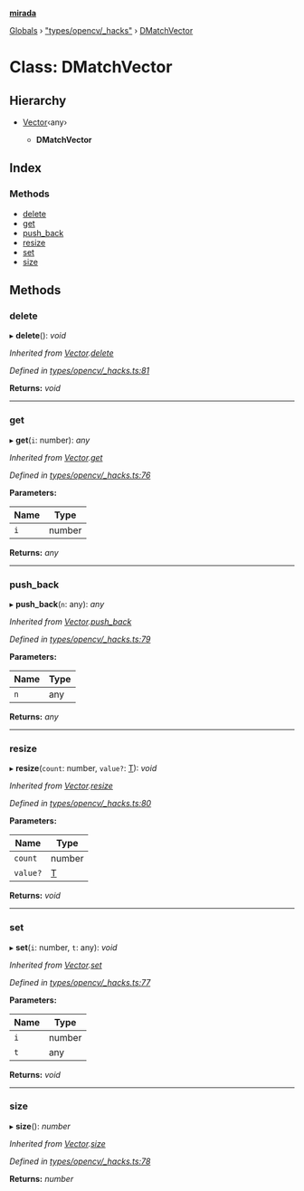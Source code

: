 **[mirada](../README.md)**

[Globals](../README.md) › ["types/opencv/_hacks"](../modules/_types_opencv__hacks_.md) › [DMatchVector](_types_opencv__hacks_.dmatchvector.md)

# Class: DMatchVector

## Hierarchy

* [Vector](_types_opencv__hacks_.vector.md)‹any›

  * **DMatchVector**

## Index

### Methods

* [delete](_types_opencv__hacks_.dmatchvector.md#delete)
* [get](_types_opencv__hacks_.dmatchvector.md#get)
* [push_back](_types_opencv__hacks_.dmatchvector.md#push_back)
* [resize](_types_opencv__hacks_.dmatchvector.md#resize)
* [set](_types_opencv__hacks_.dmatchvector.md#set)
* [size](_types_opencv__hacks_.dmatchvector.md#size)

## Methods

###  delete

▸ **delete**(): *void*

*Inherited from [Vector](_types_opencv__hacks_.vector.md).[delete](_types_opencv__hacks_.vector.md#delete)*

*Defined in [types/opencv/_hacks.ts:81](https://github.com/cancerberoSgx/mirada/blob/170e57c/mirada/src/types/opencv/_hacks.ts#L81)*

**Returns:** *void*

___

###  get

▸ **get**(`i`: number): *any*

*Inherited from [Vector](_types_opencv__hacks_.vector.md).[get](_types_opencv__hacks_.vector.md#get)*

*Defined in [types/opencv/_hacks.ts:76](https://github.com/cancerberoSgx/mirada/blob/170e57c/mirada/src/types/opencv/_hacks.ts#L76)*

**Parameters:**

Name | Type |
------ | ------ |
`i` | number |

**Returns:** *any*

___

###  push_back

▸ **push_back**(`n`: any): *any*

*Inherited from [Vector](_types_opencv__hacks_.vector.md).[push_back](_types_opencv__hacks_.vector.md#push_back)*

*Defined in [types/opencv/_hacks.ts:79](https://github.com/cancerberoSgx/mirada/blob/170e57c/mirada/src/types/opencv/_hacks.ts#L79)*

**Parameters:**

Name | Type |
------ | ------ |
`n` | any |

**Returns:** *any*

___

###  resize

▸ **resize**(`count`: number, `value?`: [T]()): *void*

*Inherited from [Vector](_types_opencv__hacks_.vector.md).[resize](_types_opencv__hacks_.vector.md#resize)*

*Defined in [types/opencv/_hacks.ts:80](https://github.com/cancerberoSgx/mirada/blob/170e57c/mirada/src/types/opencv/_hacks.ts#L80)*

**Parameters:**

Name | Type |
------ | ------ |
`count` | number |
`value?` | [T]() |

**Returns:** *void*

___

###  set

▸ **set**(`i`: number, `t`: any): *void*

*Inherited from [Vector](_types_opencv__hacks_.vector.md).[set](_types_opencv__hacks_.vector.md#set)*

*Defined in [types/opencv/_hacks.ts:77](https://github.com/cancerberoSgx/mirada/blob/170e57c/mirada/src/types/opencv/_hacks.ts#L77)*

**Parameters:**

Name | Type |
------ | ------ |
`i` | number |
`t` | any |

**Returns:** *void*

___

###  size

▸ **size**(): *number*

*Inherited from [Vector](_types_opencv__hacks_.vector.md).[size](_types_opencv__hacks_.vector.md#size)*

*Defined in [types/opencv/_hacks.ts:78](https://github.com/cancerberoSgx/mirada/blob/170e57c/mirada/src/types/opencv/_hacks.ts#L78)*

**Returns:** *number*